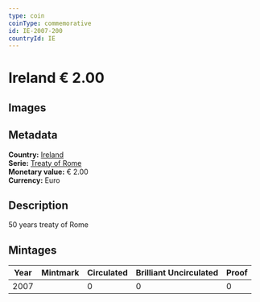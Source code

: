 ```yaml
---
type: coin
coinType: commemorative
id: IE-2007-200
countryId: IE
---
```


# Ireland € 2.00

## Images


## Metadata

**Country:** [Ireland](../../Countries/Ireland/index.md)\
**Serie:** [Treaty of Rome](index.md)\
**Monetary value:** € 2.00\
**Currency:** Euro

## Description
50 years treaty of Rome

## Mintages

| Year | Mintmark | Circulated | Brilliant Uncirculated | Proof |
| ---- | -------- | ---------- | ---------------------- | ----- |
| 2007 |  | 0| 0 | 0 |
